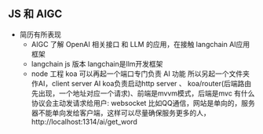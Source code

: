 ## JS 和 AIGC
- 简历有所表现
    - AIGC
    了解 OpenAI 相关接口 和 LLM 的应用，在接触 langchain AI应用框架
    - langchain js 版本 langchain是llm开发框架
    - node 工程 koa
        可以再起一个端口专门负责 AI 功能
        所以另起一个文件夹作AI，client server AI
        koa负责启动http server 、 koa/router(后端路由先出现，一个地址对应一个请求)、前端是mvvm模式，后端是mvc
        有什么协议会主动发请求给用户: websocket 比如QQ通信，网站是单向的，服务器不能单向发给客户端，这样可以尽量确保服务更多的人，
        http://localhost:1314/ai/get_word
